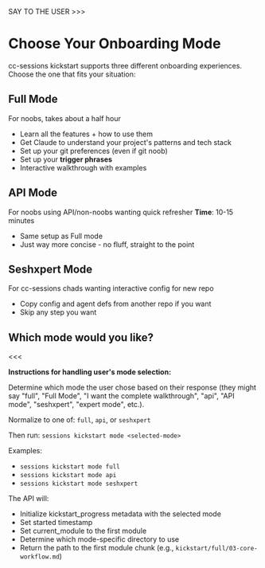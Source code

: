 SAY TO THE USER >>>
# Choose Your Onboarding Mode

cc-sessions kickstart supports three different onboarding experiences. Choose the one that fits your situation:

## Full Mode

For noobs, takes about a half hour

- Learn all the features + how to use them
- Get Claude to understand your project's patterns and tech stack
- Set up your git preferences (even if git noob)
- Set up your **trigger phrases**
- Interactive walkthrough with examples

## API Mode

For noobs using API/non-noobs wanting quick refresher
**Time**: 10-15 minutes

- Same setup as Full mode
- Just way more concise - no fluff, straight to the point

## Seshxpert Mode

For cc-sessions chads wanting interactive config for new repo

- Copy config and agent defs from another repo if you want
- Skip any step you want

## Which mode would you like?
<<<

**Instructions for handling user's mode selection:**

Determine which mode the user chose based on their response (they might say "full", "Full Mode", "I want the complete walkthrough", "api", "API mode", "seshxpert", "expert mode", etc.).

Normalize to one of: `full`, `api`, or `seshxpert`

Then run: `sessions kickstart mode <selected-mode>`

Examples:
- `sessions kickstart mode full`
- `sessions kickstart mode api`
- `sessions kickstart mode seshxpert`

The API will:
- Initialize kickstart_progress metadata with the selected mode
- Set started timestamp
- Set current_module to the first module
- Determine which mode-specific directory to use
- Return the path to the first module chunk (e.g., `kickstart/full/03-core-workflow.md`)
